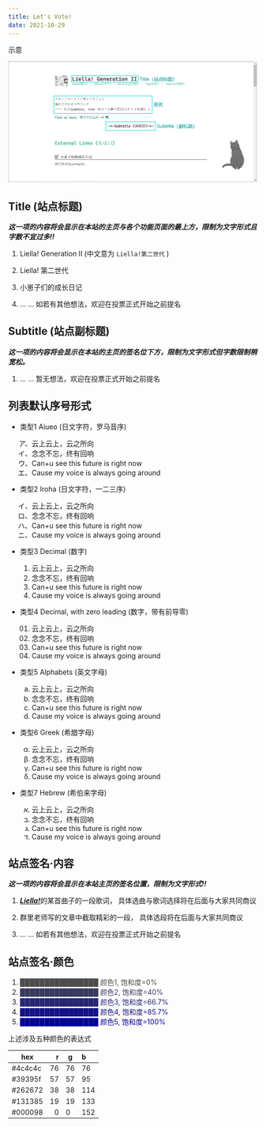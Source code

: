 ```yaml
---
title: Let's Vote!
date: 2021-10-29
---
```


示意

![Overview](overview.jpeg)

## Title (站点标题)

***这一项的内容将会显示在本站的主页与各个功能页面的最上方，限制为文字形式且字数不宜过多!!***

1. Liella! Generation II
   (中文意为 `Liella!第二世代` )

2. Liella! 第二世代

3. 小崽子们的成长日记

4. ... ... 如若有其他想法，欢迎在投票正式开始之前提名

## Subtitle (站点副标题)

***这一项的内容将会显示在本站的主页的签名位下方，限制为文字形式但字数限制稍宽松。***

1. ... ... 暂无想法，欢迎在投票正式开始之前提名

## 列表默认序号形式

* 类型1 Aiueo (日文字符，罗马音序)
   <ol style="list-style-type:katakana">
      <li>云上云上，云之所向</li>
      <li>念念不忘，终有回响</li>
      <li>Can+u see this future is right now</li>
      <li>Cause my voice is always going around</li>
   </ol>

* 类型2 Iroha (日文字符，一二三序)
   <ol style="list-style-type:katakana-iroha">
      <li>云上云上，云之所向</li>
      <li>念念不忘，终有回响</li>
      <li>Can+u see this future is right now</li>
      <li>Cause my voice is always going around</li>
   </ol>

* 类型3 Decimal (数字)
   <ol>
      <li>云上云上，云之所向</li>
      <li>念念不忘，终有回响</li>
      <li>Can+u see this future is right now</li>
      <li>Cause my voice is always going around</li>
   </ol>

* 类型4 Decimal, with zero leading (数字，带有前导零)
   <ol style="list-style-type:decimal-leading-zero">
      <li>云上云上，云之所向</li>
      <li>念念不忘，终有回响</li>
      <li>Can+u see this future is right now</li>
      <li>Cause my voice is always going around</li>
   </ol>

* 类型5 Alphabets (英文字母)
   <ol style="list-style-type:lower-alpha">
      <li>云上云上，云之所向</li>
      <li>念念不忘，终有回响</li>
      <li>Can+u see this future is right now</li>
      <li>Cause my voice is always going around</li>
   </ol>

* 类型6 Greek (希腊字母)
   <ol style="list-style-type:lower-greek">
      <li>云上云上，云之所向</li>
      <li>念念不忘，终有回响</li>
      <li>Can+u see this future is right now</li>
      <li>Cause my voice is always going around</li>
   </ol>

* 类型7 Hebrew (希伯来字母)
   <ol style="list-style-type:hebrew">
      <li>云上云上，云之所向</li>
      <li>念念不忘，终有回响</li>
      <li>Can+u see this future is right now</li>
      <li>Cause my voice is always going around</li>
   </ol>

## 站点签名·内容

***这一项的内容将会显示在本站主页的签名位置，限制为文字形式!!***

1. [***Liella!***](https://zh.moegirl.org.cn/Liella!)的某首曲子的一段歌词，
   具体选曲与歌词选择将在后面与大家共同商议

2. 群里老师写的文章中截取精彩的一段，
   具体选段将在后面与大家共同商议

3. ... ... 如若有其他想法，欢迎在投票正式开始之前提名

## 站点签名·颜色

1. <span style="color:#4c4c4c">████████████████ 颜色1, 饱和度=0%</span>
2. <span style="color:#39395f">████████████████ 颜色2, 饱和度=40%</span>
3. <span style="color:#262672">████████████████ 颜色3, 饱和度=66.7%</span>
4. <span style="color:#131385">████████████████ 颜色4, 饱和度=85.7%</span>
5. <span style="color:#000098">████████████████ 颜色5, 饱和度=100%</span>

上述涉及五种颜色的表达式

| hex | r | g | b |
|-----|--:|---|:--|
| #4c4c4c | 76 | 76 |  76 |
| #39395f | 57 | 57 |  95 |
| #262672 | 38 | 38 | 114 |
| #131385 | 19 | 19 | 133 |
| #000098 |  0 |  0 | 152 |

